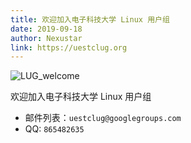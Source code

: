```yaml
---
title: 欢迎加入电子科技大学 Linux 用户组
date: 2019-09-18
author: Nexustar
link: https://uestclug.org
---
```

![LUG_welcome](https://github.com/uestclug/nu-official/blob/frontend/assets/pic/欢迎加入电子科技大学-Linux-用户组/LUG_welcome.png?raw=true)

欢迎加入电子科技大学 Linux 用户组

- 邮件列表：`uestclug@googlegroups.com`
- QQ: `865482635`
